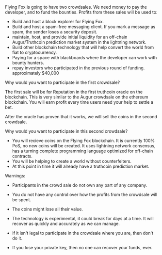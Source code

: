 Flying Fox is going to have two crowdsales. We need money to pay the developer, and to fund the bounties.
Profits from these sales will be used to:
* Build and host a block explorer for Flying Fox.
* Build and host a spam-free messaging client. If you mark a message as spam, the sender loses a security deposit.
* maintain, host, and provide initial liquidity for an off-chain Augur/Truthcoin prediction market system in the lightning network.
* Build other blockchain technology that will help convert the world from fiat to cryptocurrency. 
* Paying for a space with blackboards where the developer can work with bounty hunters.
* repay investors who participated in the previous round of funding. approximately $40,000

Why would you want to participate in the first crowdsale?

The first sale will be for Reputation in the first truthcoin oracle on the blockchain. This is very similar to the Augur crowdsale on the ethereum blockchain. You will earn profit every time users need your help to settle a bet.

After the oracle has proven that it works, we will sell the coins in the second crowdsale.

Why would you want to participate in this second crowdsale?
* You will recieve coins on the Flying Fox blockchain. It is currently 100% PoS, no new coins will be created. It uses lightning network consensus, has a turning complete programming language optimized for off-chain contracts.
* You will be helping to create a world without counterfeiters. 
* At this point in time it will already have a truthcoin prediction market.


Warnings:

* Participants in the crowd sale do not own any part of any company.

* You do not have any control over how the profits from the crowdsale will be spent.

* The coins might lose all their value.

* The technology is experimental, it could break for days at a time. It will recover as quickly and accurately as we can manage.

* If it isn't legal to participate in the crowdsale where you are, then don't do it. 

* If you lose your private key, then no one can recover your funds, ever.


